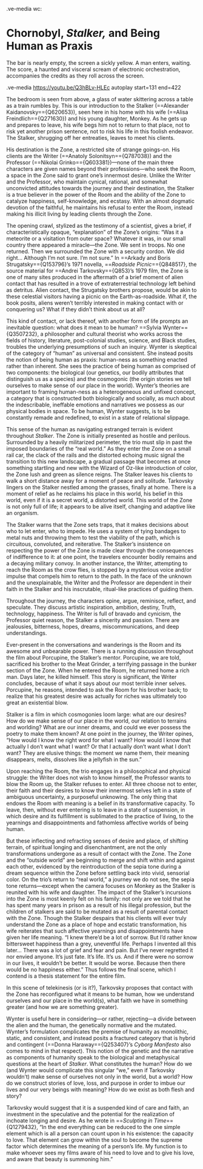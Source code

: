.ve-media wc:

# Chornobyl, *Stalker,* and Being Human as Praxis

The bar is nearly empty, the screen a sickly yellow. A man enters, waiting. The score, a haunted and visceral scream of electronic orchestration, accompanies the credits as they roll across the screen. 

.ve-media https://youtu.be/Q3hBLv-HLEc autoplay start=131 end=422

The bedroom is seen from above, a glass of water skittering across a table as a train rumbles by. This is our introduction to the Stalker (==Alexander Kaidanovsky=={Q620653}), seen here in his home with his wife (==Alisa Freindlich=={Q271630}) and his young daughter, Monkey. As he gets up and prepares to leave, his wife begs him not to return to that place, not to risk yet another prison sentence, not to risk his life in this foolish endeavor. The Stalker, shrugging off her entreaties, leaves to meet his clients. 

His destination is the Zone, a restricted site of strange goings-on. His clients are the Writer (==Anatoly Solonitsyn=={Q787038}) and the Professor (==Nikolai Grinko=={Q603381})—none of the main three characters are given names beyond their professions—who seek the Room, a space in the Zone said to grant one’s innermost desire. Unlike the Writer and the Professor, who maintain cynical, rational, and somewhat unconvicted attitudes towards the journey and their destination, the Stalker is a true believer in the power of the Room and the ability of the Zone to catalyze happiness, self-knowledge, and ecstasy. With an almost dogmatic devotion of the faithful, he maintains his refusal to enter the Room, instead making his illicit living by leading clients through the Zone. 

The opening crawl, stylized as the testimony of a scientist, gives a brief, if characteristically opaque, “explanation” of the Zone’s origins: “Was it a meteorite or a visitation from outer space? Whatever it was, in our small country there appeared a miracle—the Zone. We sent in troops. No one returned. Then we surrounded the Zone with a security cordon. We did right… Although I’m not sure. I’m not sure.” In ==Arkady and Boris Strugatsky=={Q153796}’s 1971 novella, ==*Roadside Picnic*=={Q848517}, the source material for ==Andrei Tarkovsky=={Q853}’s 1979 film, the Zone is one of many sites produced in the aftermath of a brief moment of alien contact that has resulted in a trove of extraterrestrial technology left behind as detritus. Alien contact, the Strugatsky brothers propose, would be akin to these celestial visitors having a picnic on the Earth-as-roadside. What if, the book posits, aliens weren’t terribly interested in making contact with or conquering us? What if they didn’t think about us at all? 

This kind of contact, or lack thereof, with another form of life prompts an inevitable question: what does it mean to be human? ==Sylvia Wynter=={Q3507232}, a philosopher and cultural theorist who works across the fields of history, literature, post-colonial studies, science, and Black studies, troubles the underlying presumptions of such an inquiry. Wynter is skeptical of the category of “human” as universal and consistent. She instead posits the notion of being human as praxis: human-ness as something enacted rather than inherent. She sees the practice of being human as comprised of two components: the biological (our genetics, our bodily attributes that distinguish us as a species) and the cosmogonic (the origin stories we tell ourselves to make sense of our place in the world). Wynter’s theories are important to framing human-ness as a heterogeneous and unfixed concept, a category that is constructed both biologically and socially, as much about the indescribable, ineffable emotions and narratives we possess as our physical bodies in space. To be human, Wynter suggests, is to be constantly remade and redefined, to exist in a state of relational slippage. 

This sense of the human as navigating estranged terrain is evident throughout *Stalker*. The Zone is initially presented as hostile and perilous. Surrounded by a heavily militarized perimeter, the trio must slip in past the imposed boundaries of the “real world.” As they enter the Zone on a small rail car, the clack of the rails and the distorted echoing music signal the transition to this new landscape, a gradual passage that becomes at once something startling and new with the Wizard of Oz-like introduction of color, the Zone lush and green as silence reigns. The Stalker leaves his clients to walk a short distance away for a moment of peace and solitude. Tarkovsky lingers on the Stalker nestled among the grasses, finally at home. There is a moment of relief as he reclaims his place in this world, his belief in this world, even if it is a secret world, a distorted world. This world of the Zone is not only full of life; it appears to be alive itself, changing and adaptive like an organism. 

The Stalker warns that the Zone sets traps, that it makes decisions about who to let enter, who to impede. He uses a system of tying bandages to metal nuts and throwing them to test the viability of the path, which is circuitous, convoluted, and reiterative. The Stalker’s insistence on respecting the power of the Zone is made clear through the consequences of indifference to it: at one point, the travelers encounter bodily remains and a decaying military convoy. In another instance, the Writer, attempting to reach the Room as the crow flies, is stopped by a mysterious voice and/or impulse that compels him to return to the path. In the face of the unknown and the unexplainable, the Writer and the Professor are dependent in their faith in the Stalker and his inscrutable, ritual-like practices of guiding them. 

Throughout the journey, the characters opine, argue, reminisce, reflect, and speculate. They discuss artistic inspiration, ambition, destiny, Truth, technology, happiness. The Writer is full of bravado and cynicism, the Professor quiet reason, the Stalker a sincerity and passion. There are jealousies, bitterness, hopes, dreams, miscommunications, and deep understandings. 

Ever-present in the conversations and wanderings is the Room and its awesome and unbearable power. There is a running discussion throughout the film about Porcupine, the Stalker’s mentor. Porcupine, we are told, sacrificed his brother to the Meat Grinder, a terrifying passage in the bunker section of the Zone. When he entered the Room, he returned home a rich man. Days later, he killed himself. This story is significant, the Writer concludes, because of what it says about our most terrible inner selves. Porcupine, he reasons, intended to ask the Room for his brother back; to realize that his greatest desire was actually for riches was ultimately too great an existential blow. 

Stalker is a film in which cosmogonies loom large: what are our desires? How do we make sense of our place in the world, our relation to terrains and worlding? What are our inner dreams, and could we ever possess the poetry to make them known? At one point in the journey, the Writer opines, “How would I know the right word for what I want? How would I know that actually I don’t want what I want? Or that I actually don’t want what I don’t want? They are elusive things: the moment we name them, their meaning disappears, melts, dissolves like a jellyfish in the sun.” 

Upon reaching the Room, the trio engages in a philosophical and physical struggle: the Writer does not wish to know himself, the Professor wants to blow the Room up, the Stalker refuses to enter. All three choose not to enter, their faith and their desires to know their innermost selves left in a state of ambiguous uncertainty, a purposeful unknowing. The only thing that endows the Room with meaning is a belief in its transformative capacity. To leave, then, without ever entering is to leave in a state of suspension, in which desire and its fulfillment is sublimated to the practice of living, to the yearnings and disappointments and fathomless affective worlds of being human.

But these inflecting and refracting senses of desire and place, of shifting terrain, of spiritual longing and disenchantment, are not the only transformations undergone as a result of contact with the Zone. The Zone and the “outside world” are beginning to merge and shift within and against each other, evidenced by the reintroduction of the sepia tone during a dream sequence within the Zone before settling back into vivid, sensorial color. On the trio’s return to “real world,” a journey we do not see, the sepia tone returns—except when the camera focuses on Monkey as the Stalker is reunited with his wife and daughter. The impact of the Stalker’s incursions into the Zone is most keenly felt on his family: not only are we told that he has spent many years in prison as a result of his illegal profession, but the children of stalkers are said to be mutated as a result of parental contact with the Zone. Though the Stalker despairs that his clients will ever truly understand the Zone as a place of hope and ecstatic transformation, his wife reiterates that such affective yearnings and disappointments have given her life meaning. “I knew there’d be a lot of sorrow. But I’d rather know bittersweet happiness than a grey, uneventful life. Perhaps I invented all this later… There was a lot of grief and fear and pain. But I’ve never regretted it nor envied anyone. It’s just fate. It’s life. It’s us. And if there were no sorrow in our lives, it wouldn’t be better. It would be worse. Because then there would be no happiness either.” Thus follows the final scene, which I contend is a thesis statement for the entire film. 

In this scene of telekinesis (or is it?), Tarkovsky proposes that contact with the Zone has reconfigured what it means to be human, how we understand ourselves and our place in the world(s), what faith we have in something greater (and how we are something greater). 

Wynter is useful here in considering—or rather, rejecting—a divide between the alien and the human, the genetically normative and the mutated. Wynter’s formulation complicates the premise of humanity as monolithic, static, and consistent, and instead posits a fractured category that is hybrid and contingent (==Donna Haraway=={Q253407}’s *Cyborg Manifesto* also comes to mind in that respect). This notion of the genetic and the narrative as components of humanity speak to the biological and metaphysical questions at the heart of *Stalker*. What constitutes the human? How do we (and Wynter would complicate this singular “we,” even if Tarkovsky wouldn’t) make sense of ourselves not only in the world, but a world? How do we construct stories of love, loss, and purpose in order to imbue our lives and our very beings with meaning? How do we exist as both flesh and story? 

Tarkovsky would suggest that it is a suspended kind of care and faith, an investment in the speculative and the potential for the realization of inchoate longing and desire. As he wrote in ==*Sculpting in Time*=={Q1279432}, “In the end everything can be reduced to the one simple element which is all a person can count upon in his existence: the capacity to love. That element can grow within the soul to become the supreme factor which determines the meaning of a person’s life. My function is to make whoever sees my films aware of his need to love and to give his love, and aware that beauty is summoning him.”

